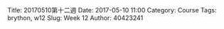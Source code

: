 Title: 20170510第十二週
Date: 2017-05-10 11:00
Category: Course
Tags: brython, w12
Slug: Week 12
Author: 40423241


